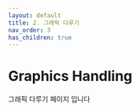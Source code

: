 ```yaml
---
layout: default
title: 2. 그래픽 다루기
nav_order: 3
has_children: true
---
```


# Graphics Handling

그래픽 다루기 페이지 입니다